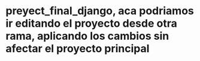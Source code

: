 # preyect_final_django, aca podriamos ir editando el proyecto desde otra rama, aplicando los cambios sin afectar el proyecto principal
